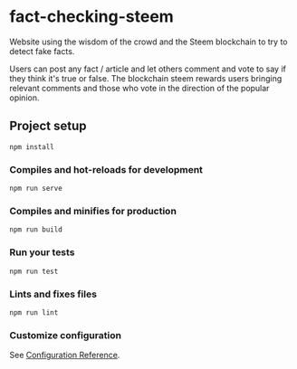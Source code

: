 # fact-checking-steem

Website using the wisdom of the crowd and the Steem blockchain to try to detect fake facts.

Users can post any fact / article and let others comment and vote to say if they think it's true or false. The blockchain steem rewards users bringing relevant comments and those who vote in the direction of the popular opinion.

## Project setup
```
npm install
```

### Compiles and hot-reloads for development
```
npm run serve
```

### Compiles and minifies for production
```
npm run build
```

### Run your tests
```
npm run test
```

### Lints and fixes files
```
npm run lint
```

### Customize configuration
See [Configuration Reference](https://cli.vuejs.org/config/).
